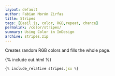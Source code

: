 ```yaml
---
layout: default
author: Fabian Morón Zirfas
title: Stripes
tags: [Basil.js, color, RGB,repeat, chance]
permalink: /color/stripes/
summary: Using Color in InDesign
archive: stripes.zip
---
```


Creates random RGB colors and fills the whole page.  

<!-- more -->

{% include out.html %}

```js
{% include_relative stripes.jsx %}
```



